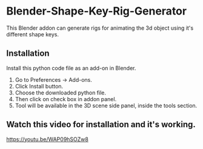 # Blender-Shape-Key-Rig-Generator
This Blender addon can generate rigs for animating the 3d object using it's different shape keys.

## Installation 
Install this python code file as an add-on in Blender.
1. Go to Preferences -> Add-ons.
2. Click Install button.
3. Choose the downloaded python file.
4. Then click on check box in addon panel.
5. Tool will be available in the 3D scene side panel, inside the tools section.

## Watch this video for installation and it's working.
https://youtu.be/WAP09hSOZw8
